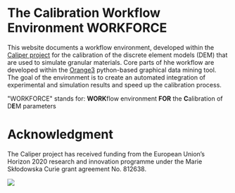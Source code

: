 # The Calibration Workflow Environment WORKFORCE

This website documents a workflow environment, developed within the [Caliper project](https://caliper-itn.org/) for the calibration of the discrete element models (DEM) that are used to simulate granular materials. Core parts of hhe workflow are developed within the [Orange3](https://orangedatamining.com/) python-based graphical data mining tool. 
The goal of the environment is to create an automated integration of experimental and simulation results and speed up the calibration process.

"WORKFORCE" stands for: 	**WORK**flow environment **FOR** the **C**alibration of D**E**M parameters

# Acknowledgment

The Caliper project has received funding from the European Union’s Horizon 2020 research and innovation programme under the Marie Skłodowska Curie grant agreement No. 812638.

![](C:\Users\Orangepanda\workflowenv\workflowenv\EUCaliper.PNG)



